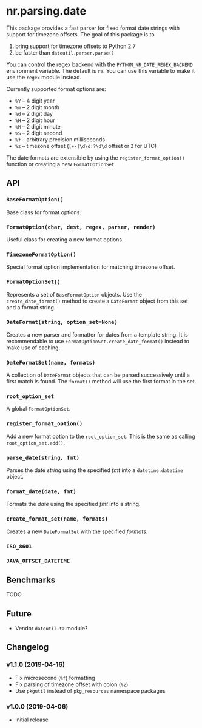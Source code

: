 # nr.parsing.date

This package provides a fast parser for fixed format date strings with 
support for timezone offsets. The goal of this package is to

1. bring support for timezone offsets to Python 2.7
2. be faster than `dateutil.parser.parse()`

You can control the regex backend with the `PYTHON_NR_DATE_REGEX_BACKEND`
environment variable. The default is `re`. You can use this variable to
make it use the `regex` module instead.

Currently supported format options are:

- `%Y` &ndash; 4 digit year
- `%m` &ndash; 2 digit month
- `%d` &ndash; 2 digit day
- `%H` &ndash; 2 digit hour
- `%M` &ndash; 2 digit minute
- `%S` &ndash; 2 digit second
- `%f` &ndash; arbitrary precision milliseconds
- `%z` &ndash; timezone offset (`[+-]\d\d:?\d\d` offset or `Z` for UTC)

The date formats are extensible by using the `register_format_option()`
function or creating a new `FormatOptionSet`.

## API

### `BaseFormatOption()`

Base class for format options.

### `FormatOption(char, dest, regex, parser, render)`

Useful class for creating a new format options.

### `TimezoneFormatOption()`

Special format option implementation for matching timezone offset.

### `FormatOptionSet()`

Represents a set of `BaseFormatOption` objects. Use the `create_date_format()`
method to create a `DateFormat` object from this set and a format string.

### `DateFormat(string, option_set=None)`

Creates a new parser and formatter for dates from a template string. It is
recommendable to use `FormatOptionSet.create_date_format()` instead to make
use of caching.

### `DateFormatSet(name, formats)`

A collection of `DateFormat` objects that can be parsed successively until a
first match is found. The `format()` method will use the first format in the
set.

### `root_option_set`

A global `FormatOptionSet`.

### `register_format_option()`

Add a new format option to the `root_option_set`. This is the same as calling
`root_option_set.add()`.

### `parse_date(string, fmt)`

Parses the date *string* using the specified *fmt* into a `datetime.datetime`
object.

### `format_date(date, fmt)`

Formats the *date* using the specified *fmt* into a string.

### `create_format_set(name, formats)`

Creates a new `DateFormatSet` with the specified *formats*.

### `ISO_8601`

### `JAVA_OFFSET_DATETIME`

## Benchmarks

TODO

## Future

* Vendor `dateutil.tz` module?

## Changelog

### v1.1.0 (2019-04-16)

* Fix microsecond (`%f`) formatting
* Fix parsing of timezone offset with colon (`%z`)
* Use `pkgutil` instead of `pkg_resources` namespace packages

### v1.0.0 (2019-04-06)

* Initial release
